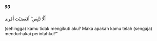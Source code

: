 ##### 93

<span class="ayah">أَلَّا تَتَّبِعَنِ ۖ أَفَعَصَيْتَ أَمْرِى</span>

<span class="ayah_translation">(sehingga) kamu tidak mengikuti aku? Maka apakah kamu telah (sengaja) mendurhakai perintahku?"</span>
